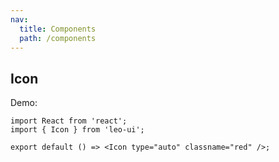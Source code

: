 ```yaml
---
nav:
  title: Components
  path: /components
---
```


## Icon

Demo:

```tsx
import React from 'react';
import { Icon } from 'leo-ui';

export default () => <Icon type="auto" classname="red" />;
```
